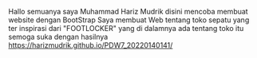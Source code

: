 Hallo semuanya saya Muhammad Hariz Mudrik disini mencoba membuat website dengan BootStrap
Saya membuat Web tentang toko sepatu yang ter inspirasi dari "FOOTLOCKER" yang di dalamnya ada tentang toko itu 
semoga suka dengan hasilnya 
https://harizmudrik.github.io/PDW7_20220140141/
